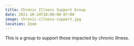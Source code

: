 ```yaml
---
title: Chronic Illness Support Group
date: 2021-10-24T18:00:00-07:00
image: chronic-illness-support.jpg
location: Zoom
---
```


This is a group to support those impacted by chronic illness. 
